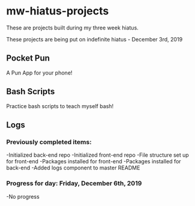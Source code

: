 # mw-hiatus-projects
These are projects built during my three week hiatus. 

These projects are being put on indefinite hiatus - December 3rd, 2019

## Pocket Pun
A Pun App for your phone! 

## Bash Scripts
Practice bash scripts to teach myself bash!

## Logs

### Previously completed items:
-Initialized back-end repo
-Initialized front-end repo
-File structure set up for front-end
-Packages installed for front-end
-Packages installed for back-end
-Added logs component to master README

### Progress for day: Friday, December 6th, 2019
-No progress

